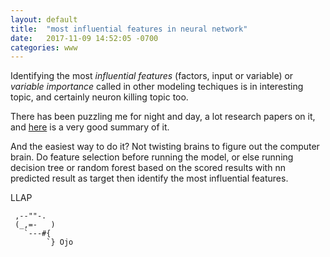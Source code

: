 ```yaml
---
layout: default
title:  "most influential features in neural network"
date:   2017-11-09 14:52:05 -0700
categories: www
---
```


Identifying the most _influential features_ (factors, input or variable) or _variable importance_ called in other modeling techiques is in interesting topic, and certainly neuron killing topic too.  

There has been puzzling me for night and day, a lot research papers on it, and [here][1] is a very good summary of it.

And the easiest way to do it? Not twisting brains to figure out the computer brain. Do feature selection before running the model, or else running decision tree or random forest based on the scored results with nn predicted result as target then identify the most influential features.


LLAP  
    
     ,--""-.
     (_,=-   )
       `---#{
            `} Ojo 
    


[1]: ftp://ftp.sas.com/pub/neural/importance.html 